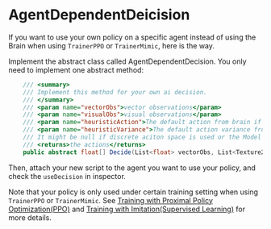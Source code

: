# AgentDependentDeicision

If you want to use your own policy on a specific agent instead of using the Brain when using `TrainerPPO` or `TrainerMimic`, here is the way.

Implement the abstract class called AgentDependentDecision. You only need to implement one abstract method: 
```csharp
    /// <summary>
    /// Implement this method for your own ai decision.
    /// </summary>
    /// <param name="vectorObs">vector observations</param>
    /// <param name="visualObs">visual observations</param>
    /// <param name="heuristicAction">The default action from brain if you are not using the decision</param>
    /// <param name="heuristicVariance">The default action variance from brain if you are not using the decision. 
    /// It might be null if discrete aciton space is used or the Model does not support variance.</param>
    /// <returns>the actions</returns>
    public abstract float[] Decide(List<float> vectorObs, List<Texture2D> visualObs, List<float> heuristicAction, List<float> heuristicVariance = null);
```

Then, attach your new script to the agent you want to use your policy, and check the `useDecision` in inspector.

Note that your policy is only used under certain training setting when using `TrainerPPO` or `TrainerMimic`. See [Training with Proximal Policy Optimization(PPO)](Training-PPO.md) and [Training with Imitation(Supervised Learning)](Training-SupervisedLearning.md) for more details.
